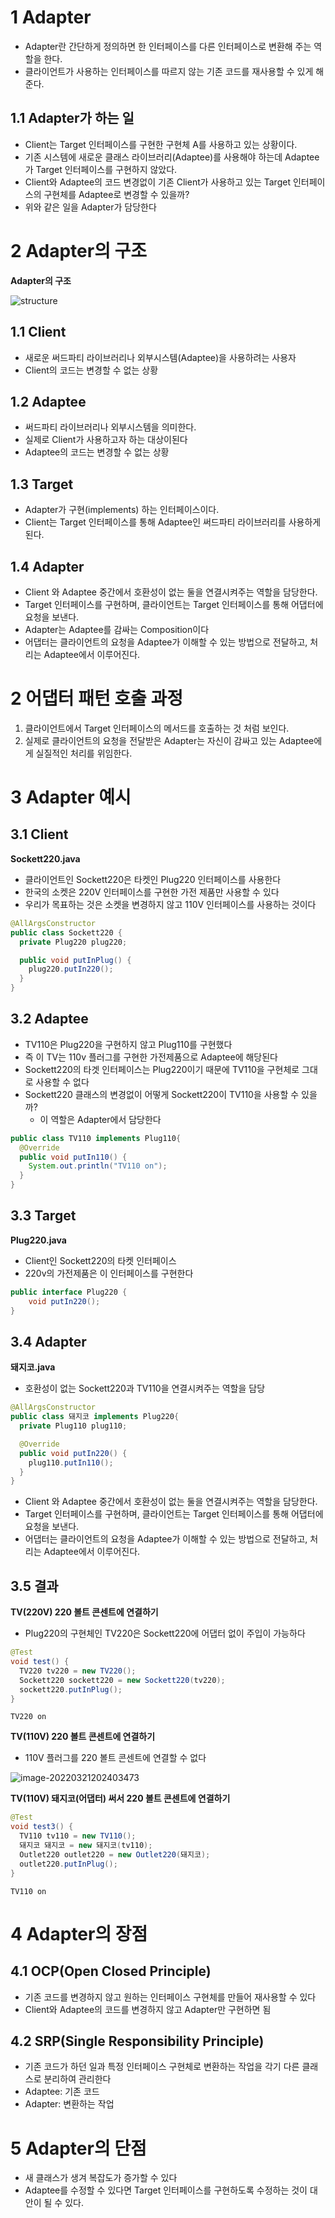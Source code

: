 # 1 Adapter

* Adapter란 간단하게 정의하면 한 인터페이스를 다른 인터페이스로 변환해 주는 역할을 한다.
* 클라이언트가 사용하는 인터페이스를 따르지 않는 기존 코드를 재사용할 수 있게 해준다.



## 1.1 Adapter가 하는 일

* Client는 Target 인터페이스를 구현한 구현체 A를 사용하고 있는 상황이다.
* 기존 시스템에 새로운 클래스 라이브러리(Adaptee)를 사용해야 하는데 Adaptee가 Target 인터페이스를 구현하지 않았다.
* Client와 Adaptee의 코드 변경없이 기존 Client가 사용하고 있는 Target 인터페이스의 구현체를 Adaptee로 변경할 수 있을까?
* 위와 같은 일을 Adapter가 담당한다



# 2 Adapter의 구조

**Adapter의 구조**

![structure](./images/structure.png)



## 1.1 Client

* 새로운 써드파티 라이브러리나 외부시스템(Adaptee)을 사용하려는 사용자
* Client의 코드는 변경할 수 없는 상황



## 1.2 Adaptee

* 써드파티 라이브러리나 외부시스템을 의미한다.
* 실제로 Client가 사용하고자 하는 대상이된다
* Adaptee의 코드는 변경할 수 없는 상황



## 1.3 Target

* Adapter가 구현(implements) 하는 인터페이스이다. 
* Client는 Target 인터페이스를 통해 Adaptee인 써드파티 라이브러리를 사용하게 된다.



## 1.4 Adapter

* Client 와 Adaptee 중간에서 호환성이 없는 둘을 연결시켜주는 역할을 담당한다. 
* Target 인터페이스를 구현하며, 클라이언트는 Target 인터페이스를 통해 어댑터에 요청을 보낸다.
* Adapter는 Adaptee를 감싸는 Composition이다
* 어댑터는 클라이언트의 요청을 Adaptee가 이해할 수 있는 방법으로 전달하고, 처리는 Adaptee에서 이루어진다.



# 2 어댑터 패턴 호출 과정

1. 클라이언트에서 Target 인터페이스의 메서드를 호출하는 것 처럼 보인다. 
2. 실제로 클라이언트의 요청을 전달받은 Adapter는 자신이 감싸고 있는 Adaptee에게 실질적인 처리를 위임한다.



# 3 Adapter 예시



## 3.1 Client

**Sockett220.java**

* 클라이언트인 Sockett220은 타켓인 Plug220 인터페이스를 사용한다
* 한국의 소켓은 220V 인터페이스를 구현한 가전 제품만 사용할 수 있다
* 우리가 목표하는 것은 소켓을 변경하지 않고 110V 인터페이스를 사용하는 것이다

```java
@AllArgsConstructor
public class Sockett220 {
  private Plug220 plug220;

  public void putInPlug() {
    plug220.putIn220();
  }
}
```



## 3.2 Adaptee

* TV110은 Plug220을 구현하지 않고 Plug110를 구현했다
* 즉 이 TV는 110v 플러그를 구현한 가전제품으로 Adaptee에 해당된다
* Sockett220의 타겟 인터페이스는 Plug220이기 때문에 TV110을 구현체로 그대로 사용할 수 없다
* Sockett220 클래스의 변경없이 어떻게 Sockett220이 TV110을 사용할 수 있을까?
  * 이 역할은 Adapter에서 담당한다


```java
public class TV110 implements Plug110{
  @Override
  public void putIn110() {
    System.out.println("TV110 on");
  }
}
```



## 3.3 Target

**Plug220.java**

* Client인 Sockett220의 타켓 인터페이스
* 220v의 가전제품은 이 인터페이스를 구현한다

```java
public interface Plug220 {
    void putIn220();
}
```



## 3.4 Adapter

**돼지코.java**

* 호환성이 없는 Sockett220과 TV110을 연결시켜주는 역할을 담당

```java
@AllArgsConstructor
public class 돼지코 implements Plug220{
  private Plug110 plug110;

  @Override
  public void putIn220() {
    plug110.putIn110();
  }
}
```

* Client 와 Adaptee 중간에서 호환성이 없는 둘을 연결시켜주는 역할을 담당한다. 
* Target 인터페이스를 구현하며, 클라이언트는 Target 인터페이스를 통해 어댑터에 요청을 보낸다. 
* 어댑터는 클라이언트의 요청을 Adaptee가 이해할 수 있는 방법으로 전달하고, 처리는 Adaptee에서 이루어진다.



## 3.5 결과



**TV(220V) 220 볼트 콘센트에 연결하기**

* Plug220의 구현체인 TV220은 Sockett220에 어댑터 없이 주입이 가능하다

```java
@Test
void test() {
  TV220 tv220 = new TV220();
  Sockett220 sockett220 = new Sockett220(tv220);
  sockett220.putInPlug();
}
```

```
TV220 on
```



**TV(110V) 220 볼트 콘센트에 연결하기**

* 110V 플러그를 220 볼트 콘센트에 연결할 수 없다

![image-20220321202403473](./images/test2.png)



**TV(110V) 돼지코(어댑터) 써서 220 볼트 콘센트에 연결하기**

```java
@Test
void test3() {
  TV110 tv110 = new TV110();
  돼지코 돼지코 = new 돼지코(tv110);
  Outlet220 outlet220 = new Outlet220(돼지코);
  outlet220.putInPlug();
}
```

```
TV110 on
```



# 4 Adapter의 장점

## 4.1 OCP(Open Closed Principle)

* 기존 코드를 변경하지 않고 원하는 인터페이스 구현체를 만들어 재사용할 수 있다
* Client와 Adaptee의 코드를 변경하지 않고 Adapter만 구현하면 됨



## 4.2 SRP(Single Responsibility Principle)

* 기존 코드가 하던 일과 특정 인터페이스 구현체로 변환하는 작업을 각기 다른 클래스로 분리하여 관리한다
* Adaptee: 기존 코드 
* Adapter: 변환하는 작업



# 5 Adapter의 단점

* 새 클래스가 생겨 복잡도가 증가할 수 있다
* Adaptee를 수정할 수 있다면 Target 인터페이스를 구현하도록 수정하는 것이 대안이 될 수 있다.